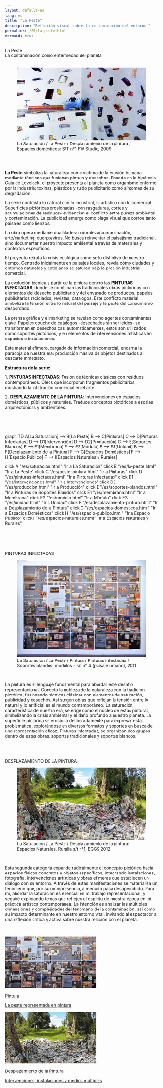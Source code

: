```yaml
---
layout: default-es  
lang: es  
title: "La Peste"  
description: "Reflexión visual sobre la contaminación del entorno."  
permalink: /ES/la-peste.html  
mermaid: true  
---
```

<div class="titulo">La Peste</div>
<div class="subtitulo">La contaminación como enfermedad del planeta</div>
<br>
<figure class="imagen-con-caption">
  <img src="/assets/img/la-peste-ruido-fweason-024.jpg" alt="Obra artística sobre contaminación ambiental" loading="lazy">
  <figcaption>La Saturación / La Peste / Desplazamiento de la pintura / Espacios domésticos: S/T n°1 FW Studio, 2009</figcaption>
</figure>
<br>
<div class="parrafo" style="margin-top: 6%;">
  <p><strong>La Peste</strong> simboliza la naturaleza como víctima de la erosión humana mediante técnicas que fusionan pintura y desechos. Basado en la hipótesis Gaia de Lovelock, el proyecto presenta al planeta como organismo enfermo por la industria: toxinas, plásticos y ruido publicitario como síntomas de su degradación.</p>
  <p>La serie contrasta lo natural con lo industrial, lo artístico con lo comercial. Superficies pictóricas erosionadas -con rasgaduras, cortes y acumulaciones de residuos- evidencian el conflicto entre pureza ambiental y contaminación. La publicidad emerge como plaga visual que corroe tanto paisajes como lienzos.</p>
</div>
<div class="parrafo">
  <p>La obra opera mediante dualidades: naturaleza/contaminación, arte/marketing, cuerpo/virus. No busca reinventar el paisajismo tradicional, sino documentar nuestro impacto ambiental a través de materiales y contextos específicos.</p>
  <p>El proyecto retrata la crisis ecológica como sello distintivo de nuestro tiempo. Centrado inicialmente en paisajes locales, revela cómo ciudades y entornos naturales y cptidianos se saturan bajo la presión industrial-comercial.</p>
</div>

<div class="parrafo">
  <p>La evolución técnica a partir de la pintura generó las <strong>PINTURAS INFECTADAS</strong>, donde se combinan las tradicionales obras pictoricas con elementos del desecho publicitario y del envasado de productos, papeles publicitarios reciclados, revistas, catalogos. Este conflicto material simboliza la tensión entre lo natural del paisaje y la peste del consumismo desbordado.</p>
  <p>La prensa gráfica y el marketing se revelan como agentes contaminantes clave. Papeles couché de catálogos -desechados sin ser leídos- se transforman en desechos casi automaticamentes, estos son utilizados como soportes pictóricos, y en elementos de intervenciones artísticas en espacios e instalaciones.</p>
    <p>Este material efímero, cargado de información comercial, encarna la paradoja de nuestra era: producción masiva de objetos destinados al descarte inmediato.</p>
</div>
</div>

<div class="parrafo">
  <p><strong>Estructura de la serie:</strong></p>
  <p>1. <strong>PINTURAS INFECTADAS</strong>: Fusión de técnicas clásicas con residuos contemporáneos. Óleos que incorporan fragmentos publicitarios, mostrando la infiltración comercial en el arte.</p>
  <p>2. <strong>DESPLAZAMIENTO DE LA PINTURA</strong>: Intervenciones en espacios domésticos, públicos y naturales. Traduce conceptos pictóricos a escalas arquitectónicas y ambientales.</p>
</div>

<br><br><br>
<div class="mermaid">
graph TD
  A[La Saturación] --> B[La Peste]
  B --> C[Pinturas]
  C --> D[Pinturas Infectadas]
  D --> D1[Intervención]
  D --> D2[Producción]
  C --> E[Soportes Blandos]
  E --> E1[Membrana]
  E --> E2[Módulo]
  E --> E3[Unidad]
  B --> F[Desplazamiento de la Pintura]
  F --> G[Espacios Domésticos]
  F --> H[Espacio Público]
  F --> I[Espacios Naturales y Rurales]

  click A "/es/saturacion.html" "Ir a La Saturación"
  click B "/es/la-peste.html" "Ir a La Peste"
  click C "/es/peste-pintura.html" "Ir a Pinturas"
  click D "/es/pinturas-infectadas.html" "Ir a Pinturas Infectadas"
  click D1 "/es/intervenciones.html" "Ir a Intervenciones"
  click D2 "/es/produccion.html" "Ir a Producción"
  click E "/es/soportes-blandos.html" "Ir a Pinturas de Soportes Blandos"
  click E1 "/es/membrana.html" "Ir a Membrana"
  click E2 "/es/modulo.html" "Ir a Módulo"
  click E3 "/es/unidad.html" "Ir a Unidad"
  click F "/es/desplazamiento-pintura.html" "Ir a Desplazamiento de la Pintura"
  click G "/es/espacios-domesticos.html" "Ir a Espacios Domésticos"
  click H "/es/espacio-publico.html" "Ir a Espacio Público"
  click I "/es/espacios-naturales.html" "Ir a Espacios Naturales y Rurales"
</div>
<br><br><br><br>

<div class="subtitulo">PINTURAS INFECTADAS</div>
<figure class="imagen-con-caption">
  <img src="/assets/img/la-peste-pintura-s-blando-mod-04.jpg" alt="La Peste - imagen de contaminación" loading="lazy">
  <figcaption>La Saturación / La Peste / Pintura / Pinturas infectadas / Soportes blandos: módulos - s/t n° 4 (paisaje urbano), 2011</figcaption>
</figure>
<br>
<div class="parrafo">
 <p> La pintura es el lenguaje fundamental para abordar este desafío representacional. Conecto la nobleza de la naturaleza con la tradición pictórica, fusionando técnicas clásicas con elementos de saturación, publicidad y desechos. Así surgen obras que reflejan la tensión entre lo natural y lo artificial en el mundo contemporáneo. La saturación, característica de nuestra era, se erige como el núcleo de estas pinturas, simbolizando la crisis ambiental y el daño profundo a nuestro planeta. La superficie pictórica se erosiona deliberadamente para expresar esta problemática, explorándose en diversos formatos y soportes en busca de una representación eficaz. Pinturas Infectadas, se organizan dos grupos dentro de estas obras. soportes tradicionales y soportes blandos.</p>
</div>
<br><br><br>

<div class="subtitulo">DESPLAZAMIENTO DE LA PINTURA</div>
<figure class="imagen-con-caption">
  <img src="/assets/img/la-peste-desp-espacio-rural-ruralias01.jpg" alt="La Saturación - Manifestación del Exceso" loading="lazy">
  <figcaption>La Saturación / La Peste / Desplazamiento de la pintura: Espacios Naturales. Ruralia s/t n°1, EGGS 2012</figcaption>
</figure>
<br>
<div class="parrafo">
  <p>
    Esta segunda categoría expande radicalmente el concepto pictórico hacia espacios físicos concretos y objetos específicos, integrando instalaciones, fotografía, intervenciones artísticas y obras efímeras que establecen un diálogo con su entorno. A través de estas manifestaciones se materializa un fenómeno que, por su omnipresencia, a menudo pasa desapercibido. Para mí, abordar la saturación es esencial en mi trabajo representacional, y seguiré explorando temas que reflejen el espíritu de nuestra época en mi práctica artística contemporánea. La intención es analizar las múltiples dimensiones y complejidades del fenómeno de la contaminación, así como su impacto determinante en nuestro entorno vital, invitando al espectador a una reflexión crítica y activa sobre nuestra relación con el planeta.
  </p>
</div>
<br><br>

<div class="button-container">
  <a href="/ES/peste-pintura.html" class="fancy-button">
    <div class="button-content">
      <img src="/assets/img/boton-la-peste-pintura.gif" alt="La Peste en Pintura">
      <p class="title">Pintura</p>
      <p class="subtitle">La peste representada en pintura</p>
    </div>
  </a>
  <a href="/contaminacion-sonora.html" class="fancy-button">
    <div class="button-content">
      <img src="/assets/img/boton-la-peste-desplazamiento.gif" alt="Desplazamiento de la Pintura">
      <p class="title">Desplazamiento de la Pintura</p>
      <p class="subtitle">Intervenciones, instalaciones y medios múltiples</p>
    </div>
  </a>
</div>
<br>

